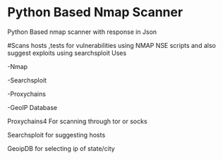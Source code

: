 # Python Based Nmap Scanner
Python Based nmap scanner with response in Json


#Scans hosts ,tests for vulnerabilities using NMAP NSE scripts and also suggest exploits using searchsploit
Uses

-Nmap

-Searchsploit

-Proxychains

-GeoIP Database 


Proxychains4 For scanning through tor or socks 

Searchsploit for suggesting hosts

GeoipDB for selecting ip of state/city
